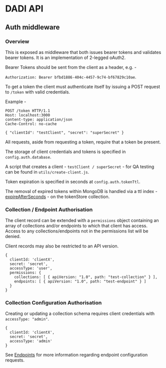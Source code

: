# DADI API

## Auth middleware

### Overview

This is exposed as middleware that both issues bearer tokens and validates bearer tokens.  It is an implementation of 2-legged oAuth2.

Bearer Tokens should be sent from the client as a header, e.g. -

`Authorization: Bearer bfbd1886-404c-4457-9c74-bf67829c10ae`.

To get a token the client must authenticate itself by issuing a POST request to `/token` with valid credentials.

Example -

    POST /token HTTP/1.1
    Host: localhost:3000
    content-type: application/json
    Cache-Control: no-cache
    
    { "clientId": "testClient", "secret": "superSecret" }

All requests, aside from requesting a token, require that a token be present.

The storage of client credentials and tokens is specified in `config.auth.database`. 

A script that creates a client - `testClient / superSecret` - for QA testing can be found in `utils/create-client.js`.

Token expiration is specified in seconds at `config.auth.tokenTtl`.

The removal of expired tokens within MongoDB is handled via a ttl index - [expireAfterSeconds](http://docs.mongodb.org/manual/tutorial/expire-data/) - on the tokenStore collection.

### Collection / Endpoint Authorisation

The client record can be extended with a `permissions` object containing an array of collections and/or endpoints to which that client has access. Access to any collections/endpoints not in the permissions list will be denied.

Client records may also be restricted to an API version.

```
{
  clientId: 'clientX',
  secret: 'secret',
  accessType: 'user',
  permissions: { 
    collections: [ { apiVersion: "1.0", path: "test-collection" } ],
    endpoints: [ { apiVersion: "1.0", path: "test-endpoint" } ]
  }
}
```

### Collection Configuration Authorisation

Creating or updating a collection schema requires client credentials with `accessType: "admin"`.

```
{
  clientId: 'clientX',
  secret: 'secret',
  accessType: 'admin'
}
```

See [Endpoints](https://github.com/bantam-framework/serama/blob/master/docs/endpoints.md) for more information regarding endpoint configuration requests.
